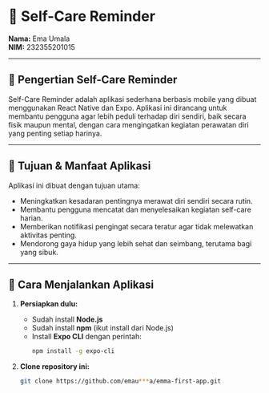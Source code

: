 # 🧠 Self-Care Reminder

**Nama:** Ema Umala  
**NIM:** 232355201015  

---

## 📌 Pengertian Self-Care Reminder

Self-Care Reminder adalah aplikasi sederhana berbasis mobile yang dibuat menggunakan React Native dan Expo. Aplikasi ini dirancang untuk membantu pengguna agar lebih peduli terhadap diri sendiri, baik secara fisik maupun mental, dengan cara mengingatkan kegiatan perawatan diri yang penting setiap harinya.

---

## 🎯 Tujuan & Manfaat Aplikasi

Aplikasi ini dibuat dengan tujuan utama:
- Meningkatkan kesadaran pentingnya merawat diri sendiri secara rutin.
- Membantu pengguna mencatat dan menyelesaikan kegiatan self-care harian.
- Memberikan notifikasi pengingat secara teratur agar tidak melewatkan aktivitas penting.
- Mendorong gaya hidup yang lebih sehat dan seimbang, terutama bagi yang sibuk.

---

## 🚀 Cara Menjalankan Aplikasi

1. **Persiapkan dulu:**
   - Sudah install **Node.js**
   - Sudah install **npm** (ikut install dari Node.js)
   - Install **Expo CLI** dengan perintah:
     ```bash
     npm install -g expo-cli
     ```

2. **Clone repository ini:**
   ```bash
   git clone https://github.com/emau***a/emma-first-app.git
